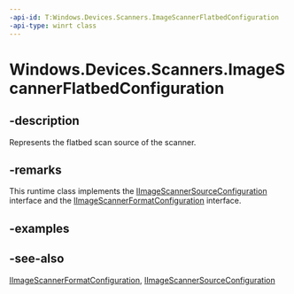 ```yaml
---
-api-id: T:Windows.Devices.Scanners.ImageScannerFlatbedConfiguration
-api-type: winrt class
---
```


<!-- Class syntax.
public class ImageScannerFlatbedConfiguration : Windows.Devices.Scanners.IImageScannerFormatConfiguration, Windows.Devices.Scanners.IImageScannerSourceConfiguration
-->

# Windows.Devices.Scanners.ImageScannerFlatbedConfiguration

## -description
Represents the flatbed scan source of the scanner.

## -remarks
This runtime class implements the [IImageScannerSourceConfiguration](iimagescannersourceconfiguration.md) interface and the [IImageScannerFormatConfiguration](iimagescannerformatconfiguration.md) interface.

## -examples

## -see-also
[IImageScannerFormatConfiguration](iimagescannerformatconfiguration.md), [IImageScannerSourceConfiguration](iimagescannersourceconfiguration.md)